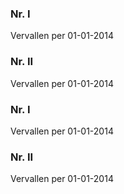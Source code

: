 <meta http-equiv='Content-Type' content='text/html; charset=utf-8' />


### Nr.  I  
Vervallen per 01-01-2014 

### Nr.  II  
Vervallen per 01-01-2014 

### Nr.  I  
Vervallen per 01-01-2014 

### Nr.  II  
Vervallen per 01-01-2014 

